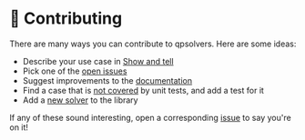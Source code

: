 # 👷 Contributing

There are many ways you can contribute to qpsolvers. Here are some ideas:

- Describe your use case in [Show and tell](https://github.com/qpsolvers/qpsolvers/discussions/categories/show-and-tell)
- Pick one of the [open issues](https://github.com/qpsolvers/qpsolvers/issues?q=is%3Aissue+is%3Aopen)
- Suggest improvements to the [documentation](https://scaron.info/doc/qpsolvers/)
- Find a case that is [not covered](https://coveralls.io/github/qpsolvers/qpsolvers?branch=master) by unit tests, and add a test for it
- Add a [new solver](https://scaron.info/doc/qpsolvers/developer-notes.html#adding-a-new-solver) to the library

If any of these sound interesting, open a corresponding [issue](https://github.com/qpsolvers/qpsolvers/issues) to say you're on it!
